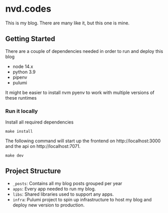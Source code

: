 # nvd.codes

This is my blog. There are many like it, but this one is mine.

## Getting Started

There are a couple of dependencies needed in order to run and deploy this blog

- node 14.x
- python 3.9
- pipenv
- pulumi

It might be easier to install nvm pyenv to work with multiple versions of these runtimes

### Run it locally

Install all required dependencies

```
make install
```

The following command will start up the frontend on http://localhost:3000 and the api on http://localhost:7071.

```
make dev
```

## Project Structure

- `_posts`: Contains all my blog posts grouped per year
- `apps`: Every app needed to run my blog.
- `libs`: Shared libraries used to support any apps.
- `infra`: Pulumi project to spin up infrastructure to host my blog and deploy new version to production.
